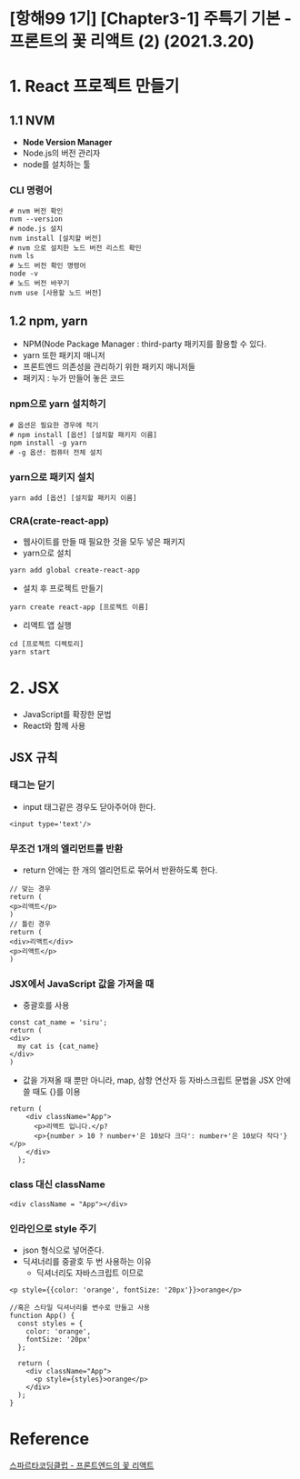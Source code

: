# [항해99 1기] [Chapter3-1] 주특기 기본 - 프론트의 꽃 리액트 (2) (2021.3.20)



# 1. React 프로젝트 만들기

## 1.1 NVM

* **Node Version Manager**
* Node.js의 버전 관리자
* node를 설치하는 툴

### CLI 명령어

```shell
# nvm 버전 확인
nvm --version
# node.js 설치
nvm install [설치할 버전]
# nvm 으로 설치한 노드 버전 리스트 확인
nvm ls
# 노드 버전 확인 명령어
node -v 
# 노드 버전 바꾸기
nvm use [사용할 노드 버전]
```



## 1.2 npm, yarn

* NPM(Node Package Manager : third-party 패키지를 활용할 수 있다.
* yarn 또한 패키지 매니저
* 프론트엔드 의존성을 관리하기 위한 패키지 매니저들
* 패키지 : 누가 만들어 놓은 코드



### npm으로 yarn 설치하기

```shell
# 옵션은 필요한 경우에 적기
# npm install [옵션] [설치할 패키지 이름]
npm install -g yarn
# -g 옵션: 컴퓨터 전체 설치
```



### yarn으로 패키지 설치

```shell
yarn add [옵션] [설치할 패키지 이름]
```



### CRA(crate-react-app)

* 웹사이트를 만들 때 필요한 것을 모두 넣은 패키지
* yarn으로 설치

```shell
yarn add global create-react-app
```

* 설치 후 프로젝트 만들기

```shell
yarn create react-app [프로젝트 이름]
```

* 리액트 앱 실행

```shell
cd [프로젝트 디렉토리]
yarn start
```



# 2. JSX

* JavaScript를 확장한 문법
* React와 함께 사용

## JSX 규칙

### 태그는 닫기

* input 태그같은 경우도 닫아주어야 한다.

```react
<input type='text'/>
```



### 무조건 1개의 엘리먼트를 반환

* return 안에는 한 개의 엘리먼트로 묶어서 반환하도록 한다.

```react
// 맞는 경우
return (
<p>리액트</p>
)
// 틀린 경우
return (
<div>리액트</div>
<p>리액트</p>
)
```



### JSX에서 JavaScript 값을 가져올 때

* 중괄호를 사용

```react
const cat_name = 'siru';
return (
<div>
  my cat is {cat_name}
</div>
)
```

* 값을 가져올 때 뿐만 아니라, map,  삼항 연산자 등 자바스크립트 문법을 JSX 안에 쓸 때도 {}를 이용

```react
return (
    <div className="App">
      <p>리액트 입니다.</p?
      <p>{number > 10 ? number+'은 10보다 크다': number+'은 10보다 작다'}</p>
    </div>
  );
```



### class 대신 className

```react
<div className = "App"></div>
```



### 인라인으로 style 주기

* json 형식으로 넣어준다.
* 딕셔너리를 중괄호 두 번 사용하는 이유
  * 딕셔너리도 자바스크립트 이므로

```react
<p style={{color: 'orange', fontSize: '20px'}}>orange</p>

//혹은 스타일 딕셔너리를 변수로 만들고 사용
function App() {
  const styles = {
    color: 'orange',
    fontSize: '20px'
  };

  return (
    <div className="App">
      <p style={styles}>orange</p>
    </div>
  );
}
```





# Reference

[스파르타코딩클럽 - 프론트엔드의 꽃 리액트](https://spartacodingclub.kr/online/react)

